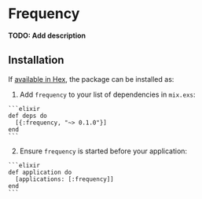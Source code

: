 # Frequency

**TODO: Add description**

## Installation

If [available in Hex](https://hex.pm/docs/publish), the package can be installed as:

  1. Add `frequency` to your list of dependencies in `mix.exs`:

    ```elixir
    def deps do
      [{:frequency, "~> 0.1.0"}]
    end
    ```

  2. Ensure `frequency` is started before your application:

    ```elixir
    def application do
      [applications: [:frequency]]
    end
    ```

